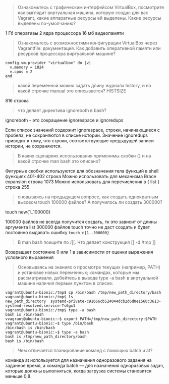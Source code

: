 > Ознакомьтесь с графическим интерфейсом VirtualBox, посмотрите как выглядит виртуальная машина, которую создал для вас Vagrant, какие аппаратные ресурсы ей выделены. Какие ресурсы выделены по-умолчанию?

1 Гб оперативы
2 ядра процессора
16 мб видеопамяти

> Ознакомьтесь с возможностями конфигурации VirtualBox через Vagrantfile: документация. Как добавить оперативной памяти или ресурсов процессора виртуальной машине?

```
config.vm.provider "virtualbox" do |v|
  v.memory = 1024
  v.cpus = 2
end
```

> какой переменной можно задать длину журнала history, и на какой строчке manual это описывается?
HISTSIZE 

816 строка

> что делает директива ignoreboth в bash?

ignoreboth - это сокращение ignorespace и ignoredups

Если список значений содержит ignorespace, строки, начинающиеся с пробела, не сохраняются в списке истории. Значение ignoredups приводит к тому, что строки, соответствующие предыдущей записи истории, не сохраняются.

> В каких сценариях использования применимы скобки {} и на какой строчке man bash это описано?

Фигурные скобки используются для обозначения тела функций в shell функциях 401-402 строка
Можно использовать для механизма Brace expansion строка 1073
Можно использовать для перечисления в { list } строка 255

> сновываясь на предыдущем вопросе, как создать однократным вызовом touch 100000 файлов? А получилось ли создать 300000?

touch new{1..100000}

100000 файлов не всегда получится создать, тк это зависит от длины аргумента list
300000 файлов touch точно не даст создать и будет постоянно выдавать ошибку `touch n{1..300000}`

> В man bash поищите по /\[\[. Что делает конструкция [[ -d /tmp ]]

Возвращает состояние 0 или 1 в зависимости от оценки выражения условного выражения

> Основываясь на знаниях о просмотре текущих (например, PATH) и установке новых переменных; командах, которые мы рассматривали, добейтесь в выводе type -a bash в виртуальной машине наличия первым пунктом в списке:

```
vagrant@ubuntu-bionic:/tmp$ cp /bin/bash /tmp/new_path_directory/bash
vagrant@ubuntu-bionic:/tmp$ ls
new_path_directory  systemd-private-c91666cb524044dcb2d6d0e1560c3613-systemd-resolved.service-Ts6gx1
vagrant@ubuntu-bionic:/tmp$ type -a bash
bash is /bin/bash
vvagrant@ubuntu-bionic:~$ export PATH=/tmp/new_path_directory:$PATH
vagrant@ubuntu-bionic:~$ type /bin/bash
/bin/bash is /bin/bash
vagrant@ubuntu-bionic:~$ type -a bash
bash is /tmp/new_path_directory/bash
bash is /bin/bash
```

> Чем отличается планирование команд с помощью batch и at?

команда at используется для назначения одноразового задания на заданное время, а команда batch — для назначения одноразовых задач, которые должны выполняться, когда загрузка системы становится меньше 0,8.
